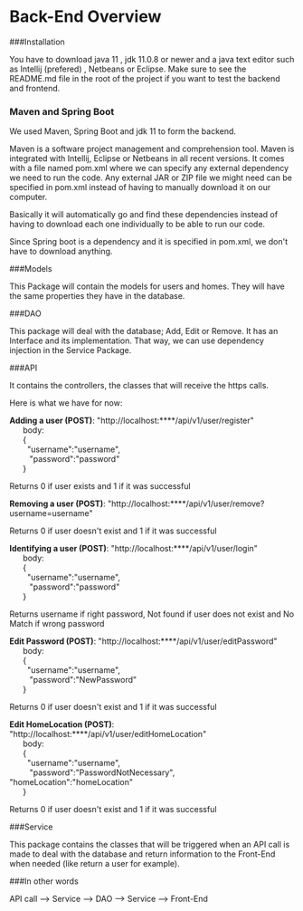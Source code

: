 # Back-End Overview

###Installation 

You have to download java 11 , jdk 11.0.8 or newer and a java text editor such as Intellij (prefered) , Netbeans or Eclipse. 
Make sure to see the README.md file in the root of the project if you want to test the backend and frontend.

### Maven and Spring Boot

We used Maven, Spring Boot and jdk 11 to form the backend.

Maven is a software project management and comprehension tool. Maven is integrated with Intellij, Eclipse or 
Netbeans in all recent versions. It comes with a file named pom.xml where we can specify any external dependency we need 
to run the code. Any external JAR or ZIP file we might need can be specified in pom.xml instead of having to manually 
download it on our computer.
        
Basically it will automatically go and find these dependencies instead of having to download each one individually to be
able to run our code.

Since Spring boot is a dependency and it is specified in pom.xml, we don't have to download anything.

###Models

This Package will contain the models for users and homes. They will have the same properties they have in the database.

###DAO

This package will deal with the database; Add, Edit or Remove. It has an Interface and its implementation. That way, we 
can use dependency injection in the Service Package.

###API

It contains the controllers, the classes that will receive the https calls. 

Here is what we have for now:

**Adding a user (POST)**: "http://localhost:****/api/v1/user/register"  
&nbsp;&nbsp;&nbsp;&nbsp;&nbsp;&nbsp;body:  
&nbsp;&nbsp;&nbsp;&nbsp;&nbsp;&nbsp;{  
&nbsp;&nbsp;&nbsp;&nbsp;&nbsp;&nbsp;&nbsp;&nbsp;"username":"username",  
&nbsp;&nbsp;&nbsp;&nbsp;&nbsp;&nbsp;&nbsp;&nbsp; "password":"password"  
&nbsp;&nbsp;&nbsp;&nbsp;&nbsp;&nbsp;}

Returns 0 if user exists and 1 if it was successful 

**Removing a user (POST)**: "http://localhost:****/api/v1/user/remove?username=username"  

Returns 0 if user doesn't exist and 1 if it was successful

**Identifying a user (POST)**: "http://localhost:****/api/v1/user/login"  
&nbsp;&nbsp;&nbsp;&nbsp;&nbsp;&nbsp;body:  
&nbsp;&nbsp;&nbsp;&nbsp;&nbsp;&nbsp;{  
&nbsp;&nbsp;&nbsp;&nbsp;&nbsp;&nbsp;&nbsp;&nbsp;"username":"username",  
&nbsp;&nbsp;&nbsp;&nbsp;&nbsp;&nbsp;&nbsp;&nbsp; "password":"password"  
&nbsp;&nbsp;&nbsp;&nbsp;&nbsp;&nbsp;}

Returns username if right password, Not found if user does not exist and No Match if wrong password

**Edit Password (POST)**: "http://localhost:****/api/v1/user/editPassword"  
&nbsp;&nbsp;&nbsp;&nbsp;&nbsp;&nbsp;body:  
&nbsp;&nbsp;&nbsp;&nbsp;&nbsp;&nbsp;{  
&nbsp;&nbsp;&nbsp;&nbsp;&nbsp;&nbsp;&nbsp;&nbsp;"username":"username",  
&nbsp;&nbsp;&nbsp;&nbsp;&nbsp;&nbsp;&nbsp;&nbsp; "password":"NewPassword"  
&nbsp;&nbsp;&nbsp;&nbsp;&nbsp;&nbsp;}

Returns 0 if user doesn't exist and 1 if it was successful     

**Edit HomeLocation (POST)**: "http://localhost:****/api/v1/user/editHomeLocation"  
&nbsp;&nbsp;&nbsp;&nbsp;&nbsp;&nbsp;body:  
&nbsp;&nbsp;&nbsp;&nbsp;&nbsp;&nbsp;{  
&nbsp;&nbsp;&nbsp;&nbsp;&nbsp;&nbsp;&nbsp;&nbsp;"username":"username",  
&nbsp;&nbsp;&nbsp;&nbsp;&nbsp;&nbsp;&nbsp;&nbsp; "password":"PasswordNotNecessary",
&nbsp;&nbsp;&nbsp;&nbsp;&nbsp;&nbsp;&nbsp;&nbsp; "homeLocation":"homeLocation"  
&nbsp;&nbsp;&nbsp;&nbsp;&nbsp;&nbsp;}

Returns 0 if user doesn't exist and 1 if it was successful   


###Service

This package contains the classes that will be triggered when an API call is made to deal with the database and return 
information to the Front-End when needed (like return a user for example).

###In other words

API call --> Service --> DAO --> Service --> Front-End
